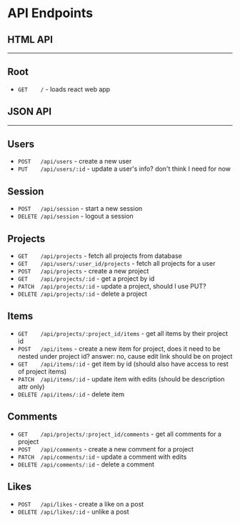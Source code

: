 # API Endpoints

## HTML API
---
## Root
 - `GET    /` - loads react web app

## JSON API
---
## Users
 - `POST   /api/users` - create a new user
 - `PUT    /api/users/:id` - update a user's info? don't think I need for now

## Session
 - `POST   /api/session` - start a new session
 - `DELETE /api/session` - logout a session

## Projects
 - `GET    /api/projects` - fetch all projects from database
 - `GET    /api/users/:user_id/projects` - fetch all projects for a user
 - `POST   /api/projects` - create a new project
 - `GET    /api/projects/:id` - get a project by id
 - `PATCH  /api/projects/:id` - update a project, should I use PUT?
 - `DELETE /api/projects/:id` - delete a project

## Items
 - `GET    /api/projects/:project_id/items` - get all items by their project id
 - `POST   /api/items` - create a new item for project, does it need to be nested under project id? answer: no, cause edit link should be on project
 - `GET    /api/items/:id` - get item by id (should also have access to rest of project items)
 - `PATCH  /api/items/:id` - update item with edits (should be description attr only)
 - `DELETE /api/items/:id` - delete item

## Comments
 - `GET    /api/projects/:project_id/comments` - get all comments for a project
 - `POST   /api/comments` - create a new comment for a project
 - `PATCH  /api/comments/:id` - update a comment with edits
 - `DELETE /api/comments/:id` - delete a comment
 
## Likes
 - `POST   /api/likes` - create a like on a post
 - `DELETE /api/likes/:id` - unlike a post


<!-- *******BONUS******* -->
<!-- ## Views
 - `POST   /api/views` - create a view linking a user to a project

## Tags
 - `POST   /api/tags` - create a new tag

## Taggings
 - `POST   /api/taggings` - attach a tag to a project
 - `DELETE /api/taggings/:id` - remove a tag from a project

## Follows
 - `POST   /api/follows` - follow a user
 - `DELETE /api/follows/:id` - unfollow a user

 ## Galleries
 - `GET    /api/galleries` - fetch all galleries
 - `POST   /api/galleries` - create a new gallery
 - `GET    /api/galleries/:id` - get a gallery by id
 - `PATCH  /api/galleries/:id` - update a gallery with edits
 - `DELETE /api/galleries/:id` - delete a gallery

 ## Gallery Links
 - `POST   /api/gallerylinks` - add a project to a gallery
 - `DELETE /api/gallerylinks/:id` - remove a project from a gallery -->